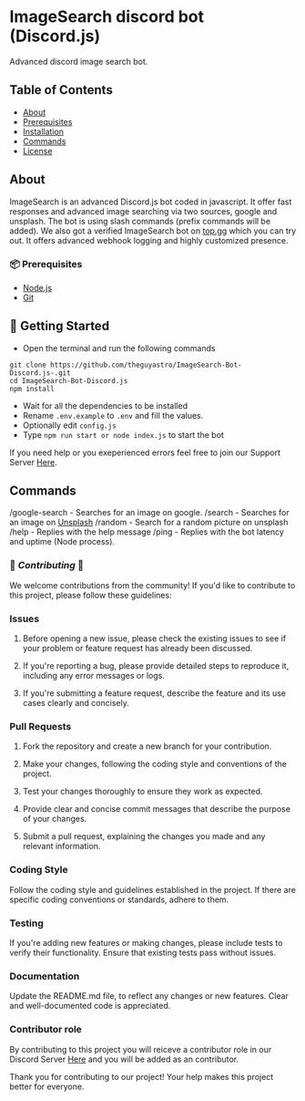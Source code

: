 # ImageSearch discord bot (Discord.js)
Advanced discord image search bot.

## Table of Contents

- [About](#about)
- [Prerequisites](#📦-prerequisites)
- [Installation](#🚀-getting-started)
- [Commands](#commands)
- [License](#license)


## About
ImageSearch is an advanced Discord.js bot coded in javascript. It offer fast responses and advanced image searching via two sources, google and unsplash.
The bot is using slash commands (prefix commands will be added). We also got a verified ImageSearch bot on [top.gg](https://top.gg/bot/729570880983924766) which you can try out. It offers advanced webhook logging and highly customized presence. 

### 📦 Prerequisites

 - [Node.js](https://nodejs.org/en)
 - [Git](https://git-scm.com)

## 🚀 Getting Started

- Open the terminal and run the following commands

```
git clone https://github.com/theguyastro/ImageSearch-Bot-Discord.js-.git
cd ImageSearch-Bot-Discord.js
npm install
```

- Wait for all the dependencies to be installed
- Rename `.env.example` to `.env` and fill the values.
- Optionally edit `config.js`
- Type `npm run start or node index.js` to start the bot

If you need help or you exeperienced errors feel free to join our Support Server [Here](https://discord.gg/G4YP6gcpjA).

## Commands

/google-search <query> <results> - Searches for an image on google.
/search <term> - Searches for an image on [Unsplash](https://unsplash.com)
/random - Search for a random picture on unsplash
/help - Replies with the help message
/ping - Replies with the bot latency and uptime (Node process).

### 🤝 ***Contributing*** 🤝


We welcome contributions from the community! If you'd like to contribute to this project, please follow these guidelines:

### Issues

1. Before opening a new issue, please check the existing issues to see if your problem or feature request has already been discussed.

2. If you're reporting a bug, please provide detailed steps to reproduce it, including any error messages or logs.

3. If you're submitting a feature request, describe the feature and its use cases clearly and concisely.

### Pull Requests

1. Fork the repository and create a new branch for your contribution.

2. Make your changes, following the coding style and conventions of the project.

3. Test your changes thoroughly to ensure they work as expected.

4. Provide clear and concise commit messages that describe the purpose of your changes.

5. Submit a pull request, explaining the changes you made and any relevant information.

### Coding Style

Follow the coding style and guidelines established in the project. If there are specific coding conventions or standards, adhere to them.

### Testing

If you're adding new features or making changes, please include tests to verify their functionality. Ensure that existing tests pass without issues.

### Documentation

Update the README.md file, to reflect any changes or new features. Clear and well-documented code is appreciated.

### Contributor role

By contributing to this project you will reiceve a contributor role in our Discord Server [Here](https://discord.gg/G4YP6gcpjA) and you will be added as an contributor. 

Thank you for contributing to our project! Your help makes this project better for everyone.




